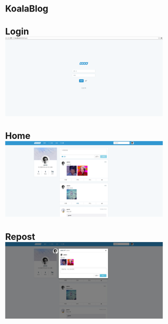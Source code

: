 # KoalaBlog

# Login ![Login](https://raw.githubusercontent.com/ppXD/KoalaBlog/master/readme/login.png)
# Home ![Home](https://raw.githubusercontent.com/ppXD/KoalaBlog/master/readme/home.png)
# Repost ![Repost](https://raw.githubusercontent.com/ppXD/KoalaBlog/master/readme/repost.jpg)
